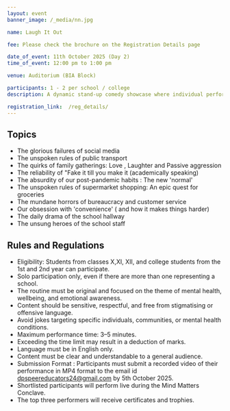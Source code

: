 ```yaml
---
layout: event
banner_image: /_media/nn.jpg

name: Laugh It Out

fee: Please check the brochure on the Registration Details page

date_of_event: 11th October 2025 (Day 2)
time_of_event: 12:00 pm to 1:00 pm

venue: Auditorium (BIA Block)

participants: 1 - 2 per school / college
description: A dynamic stand-up comedy showcase where individual performers use original, respectful humour to spotlight everyday absurdities—from social media failures to supermarket sagas—while maintaining a strictly positive, inclusive vibe.

registration_link:  /reg_details/
---
```


## Topics
- The glorious failures of social media
- The unspoken rules of public transport
- The quirks of family gatherings: Love , Laughter and Passive aggression
- The reliability of "Fake it till you make it (academically speaking)
- The absurdity of our post-pandemic habits : The new 'normal'
- The unspoken rules of supermarket shopping: An epic quest for groceries
- The mundane horrors of bureaucracy and customer service
- Our obsession with 'convenience' ( and how it makes things harder)
- The daily drama of the school hallway
- ⁠The unsung heroes of the school staff



## Rules and Regulations
- Eligibility: Students from classes X,XI, XII, and college students from the 1st and 2nd year can participate.
- Solo participation only, even if there are more than one representing a school.
- The routine must be original and focused on the theme of mental health, wellbeing, and emotional awareness.
- Content should be sensitive, respectful, and free from stigmatising or offensive language.
- Avoid jokes targeting specific individuals, communities, or mental health conditions.
- Maximum performance time: 3–5 minutes.
- Exceeding the time limit may result in a deduction of marks.
- Language must be in English only.
- Content must be clear and understandable to a general audience.
- Submission Format : Participants must submit a recorded video of their performance in MP4 format to the email id dpspeereducators24@gmail.com by 5th October 2025. 
- Shortlisted participants will perform live during the Mind Matters Conclave. 
- The top three performers will receive certificates and trophies.